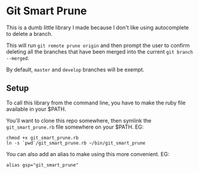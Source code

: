 # Git Smart Prune

This is a dumb little library I made because I don't like using autocomplete to delete a branch.

This will run `git remote prune origin` and then prompt the user to confirm deleting all the branches that have been merged into the current `git branch --merged`.

By default, `master` and `develop` branches will be exempt.

## Setup

To call this library from the command line, you have to make the ruby file available in your $PATH.

You'll want to clone this repo somewhere, then symlink the `git_smart_prune.rb` file somewhere on your $PATH. EG:

```
chmod +x git_smart_prune.rb
ln -s `pwd`/git_smart_prune.rb ~/bin/git_smart_prune
```

You can also add an alias to make using this more convenient. EG:

```
alias gsp="git_smart_prune"
```

